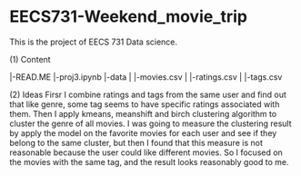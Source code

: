 # EECS731-Weekend_movie_trip

This is the project of EECS 731 Data science.

(1) Content

|-READ.ME
|-proj3.ipynb
|-data
| |-movies.csv
| |-ratings.csv
| |-tags.csv

(2) Ideas
Firsr I combine ratings and tags from the same user and find out that like genre, some tag seems to have specific ratings associated with them. 
Then I apply kmeans, meanshift and birch clustering algorithm to cluster the genre of all movies. 
I was going to measure the clustering result by apply the model on the favorite movies for each user and see if they belong to the same cluster, but then I found that this measure is not reasonable because the user could like different movies. So I focused on the movies with the same tag, and the result looks reasonably good to me.
